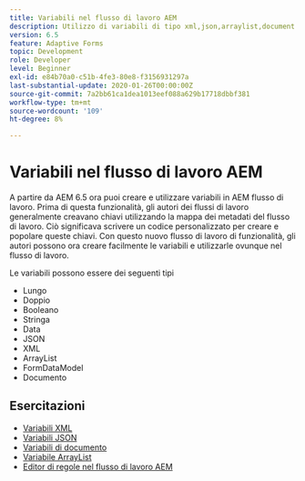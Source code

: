 ```yaml
---
title: Variabili nel flusso di lavoro AEM
description: Utilizzo di variabili di tipo xml,json,arraylist,document nel flusso di lavoro aem
version: 6.5
feature: Adaptive Forms
topic: Development
role: Developer
level: Beginner
exl-id: e84b70a0-c51b-4fe3-80e8-f3156931297a
last-substantial-update: 2020-01-26T00:00:00Z
source-git-commit: 7a2bb61ca1dea1013eef088a629b17718dbbf381
workflow-type: tm+mt
source-wordcount: '109'
ht-degree: 8%

---
```


# Variabili nel flusso di lavoro AEM

A partire da AEM 6.5 ora puoi creare e utilizzare variabili in AEM flusso di lavoro. Prima di questa funzionalità, gli autori dei flussi di lavoro generalmente creavano chiavi utilizzando la mappa dei metadati del flusso di lavoro. Ciò significava scrivere un codice personalizzato per creare e popolare queste chiavi. Con questo nuovo flusso di lavoro di funzionalità, gli autori possono ora creare facilmente le variabili e utilizzarle ovunque nel flusso di lavoro.

Le variabili possono essere dei seguenti tipi

* Lungo
* Doppio
* Booleano
* Stringa
* Data
* JSON
* XML
* ArrayList
* FormDataModel
* Documento

## Esercitazioni

* [Variabili XML](part1.md)
* [Variabili JSON](part2.md)
* [Variabili di documento](part3.md)
* [Variabile ArrayList](part4.md)
* [Editor di regole nel flusso di lavoro AEM](part5.md)
